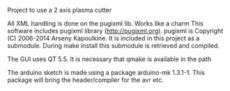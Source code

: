 Project to use a 2 axis plasma cutter

All XML handling is done on the pugixml lib. Works like a charm
This software includes pugixml library (http://pugixml.org).
pugixml is Copyright (C) 2006-2014 Arseny Kapoulkine. It is included in this project as a submodule.
During make install this submodule is retrieved and compiled.

The GUI uses QT 5.5. It is necessary that qmake is available in the path

The arduino sketch is made using a package arduino-mk 1.3.1-1. This package will bring the header/compiler for the avr etc.

